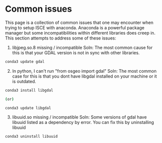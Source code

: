 # Common issues

This page is a collection of common issues that one may encounter when trying to setup ISCE with anaconda.
Anaconda is a powerful package manager but some incompatibilities within different libraries does creep in.
This section attempts to address some of these issues:

1. libjpeg.so.8 missing / incompatible
Soln:
The most common cause for this is that your GDAL version is not in sync with other libraries. 

```bash
conda3 update gdal
```

2. In python, I can't run "from osgeo import gdal"
Soln:
The most common case for this is that you dont have libgdal installed on your machine or it is outdated.

```bash
conda3 install libgdal

(or)

conda3 update libgdal
```

3. libuuid.so missing / incompatible
Soln:
Some versions of gdal have libuuid listed as a dependency by error. You can fix this by uninstalling libuuid

```bash
conda3 uninstall libuuid
```
